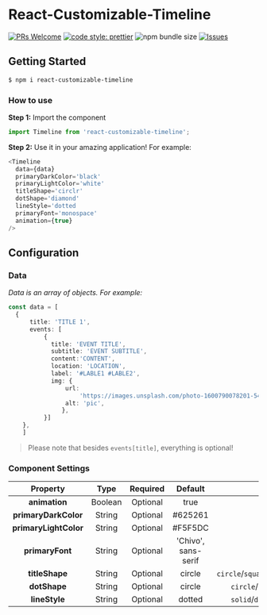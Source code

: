 # React-Customizable-Timeline

[![PRs Welcome](https://img.shields.io/badge/PRs-welcome-blueviolet.svg?style=flat)](http://makeapullrequest.com) [![code style: prettier](https://img.shields.io/badge/code_style-prettier-ff69b4.svg?style=flat)](https://github.com/prettier/prettier) ![npm bundle size](https://img.shields.io/bundlephobia/minzip/gallereact.svg) [![Issues](http://img.shields.io/github/issues/yw3028/React-Customizable-Timeline.svg)](https://github.com/yw3028/React-Customizable-Timelin/issues )

## Getting Started
```bash
$ npm i react-customizable-timeline
```

### How to use
**Step 1:** Import the component
```js
import Timeline from 'react-customizable-timeline';
```
**Step 2:** Use it in your amazing application! For example:
```typescript jsx
<Timeline
  data={data}
  primaryDarkColor='black'
  primaryLightColor='white'
  titleShape='circlr'
  dotShape='diamond'
  lineStyle='dotted
  primaryFont='monospace'
  animation={true}
/>
```

## Configuration
### Data

*Data is an array of objects. For example:*

```typescript jsx
const data = [
  {
      title: 'TITLE 1',
      events: [
          {
            title: 'EVENT TITLE',
            subtitle: 'EVENT SUBTITLE',
            content:'CONTENT',
            location: 'LOCATION',
            label: '#LABLE1 #LABLE2',
            img: {
                url:
                    'https://images.unsplash.com/photo-1600790078201-5490baf711d6?ixlib=rb-1.2.1&ixid=eyJhcHBfaWQiOjEyMDd9&auto=format&fit=crop&w=500&q=60',
                alt: 'pic',
               },
          }]
    },
    ]
```

> Please note that besides `events[title]`, everything is optional!

 
### Component Settings
|      **Property**     | **Type** | **Required** |     **Default**     |                **Options**                |
|:---------------------:|:--------:|:------------:|:-------------------:|:-----------------------------------------:|
|     **animation**     |  Boolean |   Optional   |         true        |                 true/false                |
|  **primaryDarkColor** |  String  |   Optional   |       #625261       |                                           |
| **primaryLightColor** |  String  |   Optional   |       #F5F5DC       |                                           |
|    **primaryFont**    |  String  |   Optional   | 'Chivo', sans-serif |                                           |
|     **titleShape**    |  String  |   Optional   |        circle       | `circle`/`square`/`rectangular`/`diamond` |
|      **dotShape**     |  String  |   Optional   |        circle       |     `circle`/`square`/`line`/`diamond`    |
|     **lineStyle**     |  String  |   Optional   |        dotted       |     `solid`/`dotted`/`dashed`/`hidden`    |








